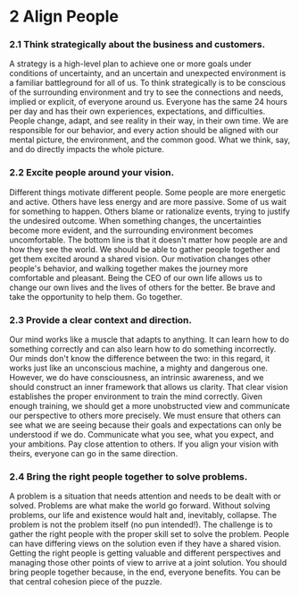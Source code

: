 # 2 Align People

### 2.1 Think strategically about the business and customers.

A strategy is a high-level plan to achieve one or more goals under conditions of uncertainty, and an uncertain and unexpected environment is a familiar battleground for all of us. To think strategically is to be conscious of the surrounding environment and try to see the connections and needs, implied or explicit, of everyone around us. Everyone has the same 24 hours per day and has their own experiences, expectations, and difficulties. People change, adapt, and see reality in their way, in their own time. We are responsible for our behavior, and every action should be aligned with our mental picture, the environment, and the common good. What we think, say, and do directly impacts the whole picture.

### 2.2 Excite people around your vision.

Different things motivate different people. Some people are more energetic and active. Others have less energy and are more passive. Some of us wait for something to happen. Others blame or rationalize events, trying to justify the undesired outcome. When something changes, the uncertainties become more evident, and the surrounding environment becomes uncomfortable. The bottom line is that it doesn't matter how people are and how they see the world. We should be able to gather people together and get them excited around a shared vision. Our motivation changes other people's behavior, and walking together makes the journey more comfortable and pleasant. Being the CEO of our own life allows us to change our own lives and the lives of others for the better. Be brave and take the opportunity to help them. Go together.

### 2.3 Provide a clear context and direction.

Our mind works like a muscle that adapts to anything. It can learn how to do something correctly and can also learn how to do something incorrectly. Our minds don't know the difference between the two: in this regard, it works just like an unconscious machine, a mighty and dangerous one. However, we do have consciousness, an intrinsic awareness, and we should construct an inner framework that allows us clarity. That clear vision establishes the proper environment to train the mind correctly. Given enough training, we should get a more unobstructed view and communicate our perspective to others more precisely. We must ensure that others can see what we are seeing because their goals and expectations can only be understood if we do. Communicate what you see, what you expect, and your ambitions. Pay close attention to others. If you align your vision with theirs, everyone can go in the same direction.

### 2.4 Bring the right people together to solve problems.

A problem is a situation that needs attention and needs to be dealt with or solved. Problems are what make the world go forward. Without solving problems, our life and existence would halt and, inevitably, collapse. The problem is not the problem itself (no pun intended!). The challenge is to gather the right people with the proper skill set to solve the problem. People can have differing views on the solution even if they have a shared vision. Getting the right people is getting valuable and different perspectives and managing those other points of view to arrive at a joint solution. You should bring people together because, in the end, everyone benefits. You can be that central cohesion piece of the puzzle.
